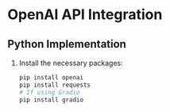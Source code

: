 # OpenAI API Integration

## Python Implementation

1. Install the necessary packages:

   ```bash
   pip install openai
   pip install requests
   # If using Gradio
   pip install gradio
